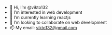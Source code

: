 - 👋 Hi, I’m @vikto132
- 👀 I’m interested in web development
- 🌱 I’m currently learning reactjs
- 💞️ I’m looking to collaborate on web development
- 📫 My email: vikto132@gmail.com

<!---
vikto132/vikto132 is a ✨ special ✨ repository because its `README.md` (this file) appears on your GitHub profile.
You can click the Preview link to take a look at your changes.
--->
